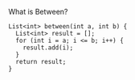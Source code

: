 What is Between?

    List<int> between(int a, int b) {
      List<int> result = [];
      for (int i = a; i <= b; i++) {
        result.add(i);
      }
      return result;
    }
